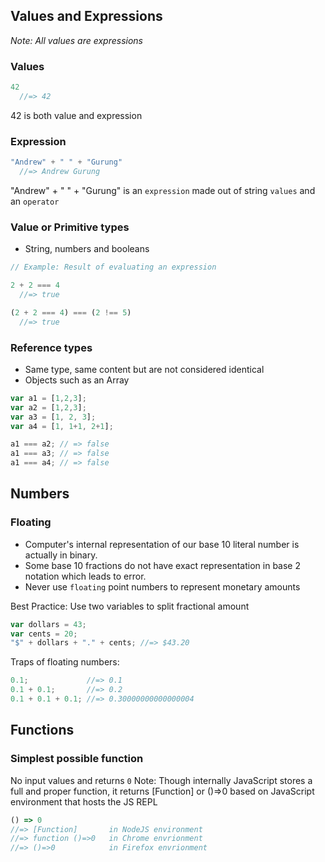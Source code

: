 ## Values and Expressions
*Note: All values are expressions*

### Values
```js
42
  //=> 42
```
42 is both value and expression

### Expression
```js
"Andrew" + " " + "Gurung"
  //=> Andrew Gurung
```
"Andrew" + " " + "Gurung" is an `expression` made out of string `values` and an `operator`

### Value or Primitive types
- String, numbers and booleans

```js
// Example: Result of evaluating an expression

2 + 2 === 4
  //=> true

(2 + 2 === 4) === (2 !== 5)
  //=> true
```

### Reference types
- Same type, same content but are not considered identical
- Objects such as an Array

```js
var a1 = [1,2,3];
var a2 = [1,2,3];
var a3 = [1, 2, 3];
var a4 = [1, 1+1, 2+1];

a1 === a2; // => false
a1 === a3; // => false
a1 === a4; // => false
```

## Numbers

### Floating
- Computer's internal representation of our base 10 literal number is actually in binary.
- Some base 10 fractions do not have exact representation in base 2 notation which leads to error.
- Never use `floating` point numbers to represent monetary amounts

Best Practice:
Use two variables to split fractional amount
```js
var dollars = 43;
var cents = 20;
"$" + dollars + "." + cents; //=> $43.20
```

Traps of floating numbers:
```js
0.1;             //=> 0.1
0.1 + 0.1;       //=> 0.2
0.1 + 0.1 + 0.1; //=> 0.30000000000000004
```

## Functions

### Simplest possible function
No input values and returns `0`
Note: Though internally JavaScript stores a full and proper function, it returns [Function] or ()=>0 based on JavaScript environment that hosts the JS REPL

```js
() => 0
//=> [Function]       in NodeJS environment
//=> function ()=>0   in Chrome envrionment
//=> ()=>0            in Firefox envrionment
```
